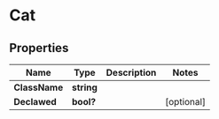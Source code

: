 # Cat

## Properties

Name | Type | Description | Notes
------------ | ------------- | ------------- | -------------
**ClassName** | **string** |  | 
**Declawed** | **bool?** |  | [optional] 


